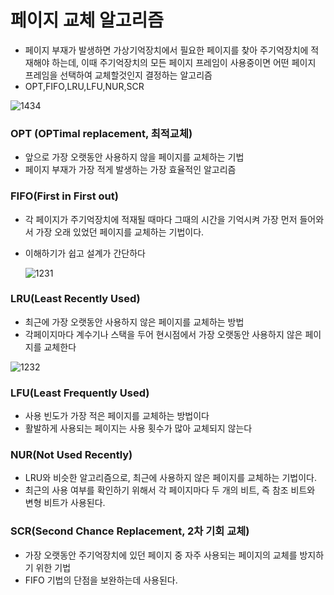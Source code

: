 # 페이지 교체 알고리즘

- 페이지 부재가 발생하면 가상기억장치에서 필요한 페이지를 찾아 주기억장치에 적재해야 하는데, 이때 주기억장치의 모든 페이지 프레임이 사용중이면 어떤 페이지 프레임을 선택하여 교체할것인지 결정하는 알고리즘
- OPT,FIFO,LRU,LFU,NUR,SCR

![1434](https://user-images.githubusercontent.com/86362202/136692309-de788e55-38af-4340-833e-6457afd56038.png)



### OPT (OPTimal replacement, 최적교체)

- 앞으로 가장 오랫동안 사용하지 않을 페이지를 교체하는 기법
- 페이지 부재가 가장 적게 발생하는 가장 효율적인 알고리즘



### FIFO(First in First out)

- 각 페이지가 주기억장치에 적재될 때마다 그때의 시간을 기억시켜 가장 먼저 들어와서 가장 오래 있었던 페이지를 교체하는 기법이다.

- 이해하기가 쉽고 설계가 간단하다

  ![1231](https://user-images.githubusercontent.com/86362202/136692571-b9d52403-3dc8-4e7c-847c-d634b048a566.png)

### LRU(Least Recently Used)

- 최근에 가장 오랫동안 사용하지 않은 페이지를 교체하는 방법
- 각페이지마다 계수기나 스택을 두어 현시점에서 가장 오랫동안 사용하지 않은 페이지를 교체한다

![1232](https://user-images.githubusercontent.com/86362202/136692660-125cc590-2202-43bd-9887-5e3a098d90fd.png)

### LFU(Least Frequently Used)

- 사용 빈도가 가장 적은 페이지를 교체하는 방법이다
- 활발하게 사용되는 페이지는 사용 횟수가 많아 교체되지 않는다



### NUR(Not Used Recently)

- LRU와 비슷한 알고리즘으로, 최근에 사용하지 않은 페이지를 교체하는 기법이다.
- 최근의 사용 여부를 확인하기 위해서 각 페이지마다 두 개의 비트, 즉 참조 비트와 변형 비트가 사용된다.



### SCR(Second Chance Replacement, 2차 기회 교체)

- 가장 오랫동안 주기억장치에 있던 페이지 중 자주 사용되는 페이지의 교체를 방지하기 위한 기법
- FIFO 기법의 단점을 보완하는데 사용된다.
